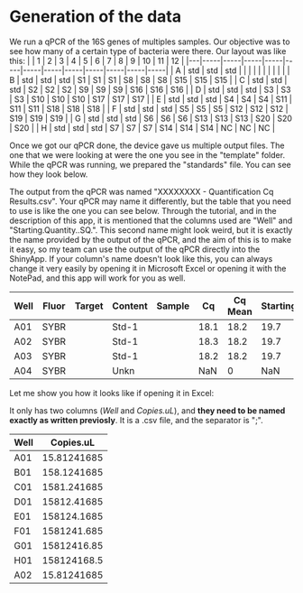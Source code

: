 # Generation of the data
We run a qPCR of the 16S genes of multiples samples. Our objective was to see how many of a certain type of bacteria were there. Our layout was like this:
|   | 1   | 2   | 3   | 4   | 5   | 6   | 7   | 8   | 9   | 10  | 11  | 12  |
|---|-----|-----|-----|-----|-----|-----|-----|-----|-----|-----|-----|-----|
| A | std | std | std |     |     |     |     |     |     |     |     |     |
| B | std | std | std | S1  | S1  | S1  | S8  | S8  | S8  | S15 | S15 | S15 |
| C | std | std | std | S2  | S2  | S2  | S9  | S9  | S9  | S16 | S16 | S16 |
| D | std | std | std | S3  | S3  | S3  | S10 | S10 | S10 | S17 | S17 | S17 |
| E | std | std | std | S4  | S4  | S4  | S11 | S11 | S11 | S18 | S18 | S18 |
| F | std | std | std | S5  | S5  | S5  | S12 | S12 | S12 | S19 | S19 | S19 |
| G | std | std | std | S6  | S6  | S6  | S13 | S13 | S13 | S20 | S20 | S20 |
| H | std | std | std | S7  | S7  | S7  | S14 | S14 | S14 | NC  | NC  | NC  |

Once we got our qPCR done, the device gave us multiple output files. The one that we were looking at were the one you see in the "template" folder. 
While the qPCR was running, we prepared the "standards" file. 
You can see how they look below. 

The output from the qPCR was named "XXXXXXXX - Quantification Cq Results.csv". Your qPCR may name it differently, but the table that you need to use is like the one you can see below. Through the tutorial, and in the description of this app, it is mentioned that the columns used are "Well" and "Starting.Quantity..SQ.". This second name might look weird, but it is exactly the name provided by the output of the qPCR, and the aim of this is to make it easy, so my team can use the output of the qPCR directly into the ShinyApp. If your column's name doesn't look like this, you can always change it very easily by opening it in Microsoft Excel or opening it with the NotePad, and this app will work for you as well. 

| Well | Fluor | Target | Content | Sample | Cq   | Cq Mean | Starting.Quantity..SQ. | ... |
|------|-------|--------|---------|--------|------|---------|------------------------|-----|
| A01  | SYBR  |        | Std-1   |        | 18.1 | 18.2    | 19.7                   | ... |
| A02  | SYBR  |        | Std-1   |        | 18.3 | 18.2    | 19.7                   | ... |
| A03  | SYBR  |        | Std-1   |        | 18.2 | 18.2    | 19.7                   | ... |
| A04  | SYBR  |        | Unkn    |        | NaN  | 0       | NaN                    | ... |

Let me show you how it looks like if opening it in Excel:

It only has two columns (_Well_ and _Copies.uL_), and **they need to be named exactly as written previosly**. It is a .csv file, and the separator is ";".

| Well | Copies.uL     |
|------|---------------|
| A01  | 15.81241685   |
| B01  | 158.1241685   |
| C01  | 1581.241685   |
| D01  | 15812.41685   |
| E01  | 158124.1685   |
| F01  | 1581241.685   |
| G01  | 15812416.85   |
| H01  | 158124168.5   |
| A02  | 15.81241685   |

